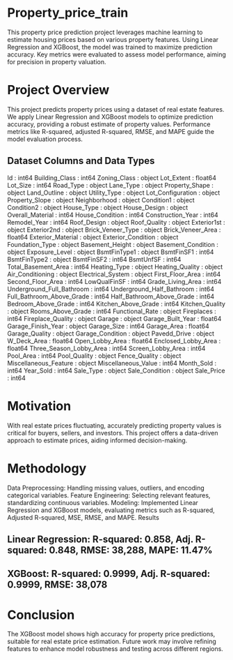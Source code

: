 # Property_price_train
This property price prediction project leverages machine learning to estimate housing prices based on various property features. Using Linear Regression and XGBoost, the model was trained to maximize prediction accuracy. Key metrics were evaluated to assess model performance, aiming for precision in property valuation.


# Project Overview
This project predicts property prices using a dataset of real estate features. We apply Linear Regression and XGBoost models to optimize prediction accuracy, providing a robust estimate of property values. Performance metrics like R-squared, adjusted R-squared, RMSE, and MAPE guide the model evaluation process.

## Dataset Columns and Data Types
Id : int64
Building_Class : int64
Zoning_Class : object
Lot_Extent : float64
Lot_Size : int64
Road_Type : object
Lane_Type : object
Property_Shape : object
Land_Outline : object
Utility_Type : object
Lot_Configuration : object
Property_Slope : object
Neighborhood : object
Condition1 : object
Condition2 : object
House_Type : object
House_Design : object
Overall_Material : int64
House_Condition : int64
Construction_Year : int64
Remodel_Year : int64
Roof_Design : object
Roof_Quality : object
Exterior1st : object
Exterior2nd : object
Brick_Veneer_Type : object
Brick_Veneer_Area : float64
Exterior_Material : object
Exterior_Condition : object
Foundation_Type : object
Basement_Height : object
Basement_Condition : object
Exposure_Level : object
BsmtFinType1 : object
BsmtFinSF1 : int64
BsmtFinType2 : object
BsmtFinSF2 : int64
BsmtUnfSF : int64
Total_Basement_Area : int64
Heating_Type : object
Heating_Quality : object
Air_Conditioning : object
Electrical_System : object
First_Floor_Area : int64
Second_Floor_Area : int64
LowQualFinSF : int64
Grade_Living_Area : int64
Underground_Full_Bathroom : int64
Underground_Half_Bathroom : int64
Full_Bathroom_Above_Grade : int64
Half_Bathroom_Above_Grade : int64
Bedroom_Above_Grade : int64
Kitchen_Above_Grade : int64
Kitchen_Quality : object
Rooms_Above_Grade : int64
Functional_Rate : object
Fireplaces : int64
Fireplace_Quality : object
Garage : object
Garage_Built_Year : float64
Garage_Finish_Year : object
Garage_Size : int64
Garage_Area : float64
Garage_Quality : object
Garage_Condition : object
Pavedd_Drive : object
W_Deck_Area : float64
Open_Lobby_Area : float64
Enclosed_Lobby_Area : float64
Three_Season_Lobby_Area : int64
Screen_Lobby_Area : int64
Pool_Area : int64
Pool_Quality : object
Fence_Quality : object
Miscellaneous_Feature : object
Miscellaneous_Value : int64
Month_Sold : int64
Year_Sold : int64
Sale_Type : object
Sale_Condition : object
Sale_Price : int64


# Motivation
With real estate prices fluctuating, accurately predicting property values is critical for buyers, sellers, and investors. This project offers a data-driven approach to estimate prices, aiding informed decision-making.

# Methodology
Data Preprocessing: Handling missing values, outliers, and encoding categorical variables.
Feature Engineering: Selecting relevant features, standardizing continuous variables.
Modeling: Implemented Linear Regression and XGBoost models, evaluating metrics such as R-squared, Adjusted R-squared, MSE, RMSE, and MAPE.
Results
## Linear Regression: R-squared: 0.858, Adj. R-squared: 0.848, RMSE: 38,288, MAPE: 11.47%
## XGBoost: R-squared: 0.9999, Adj. R-squared: 0.9999, RMSE: 38,078
# Conclusion
The XGBoost model shows high accuracy for property price predictions, suitable for real estate price estimation. Future work may involve refining features to enhance model robustness and testing across different regions.
